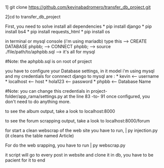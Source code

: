 1] git clone https://github.com/kevinabadromero/transfer_db_project.git

2]cd to transfer_db_project

First, you need to solve install all dependencies
      * pip install django
      * pip install bs4
      * pip install requests_html
      * pip install os
      
      
      
in terminal or mysql console (i'm using mariadb) type this
--> CREATE DATABASE phpbb;
--> CONNECT phpbb;
--> source ./file/path/to/aphpbb.sql
--> it's all for mysql

#Note: the aphpbb.sql is on root of project

you have to configure your Database settings, in it model i'm using mysql and my credentials for connnect django to mysql are :
    * kevin <-- username
    * localhost <-- host
    * hola123 <-- password
    * phpbb <-- Database Name

#Note: you can change this credentials in project-folder/app_rama/settings.py at the line 83 -to- 91
once configured, you don't need to do anything more.

to see the album output, take a look to localhost:8000

to see the forum scrapping output, take a look to localhost:8000/forum

for start a clean webscrap of the web site you have to run, | py injection.py (it cleans the table named Article)

For do the web srapping, you have to run | py webscrap.py

it script will go to every post in website and clone it in db, you have to be pacient for it to end
